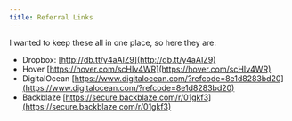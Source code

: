 ```yaml
---
title: Referral Links
---
```


I wanted to keep these all in one place, so here they are:

- Dropbox: [http://db.tt/y4aAIZ9](http://db.tt/y4aAIZ9)
- Hover [https://hover.com/scHIv4WR](https://hover.com/scHIv4WR)
- DigitalOcean [https://www.digitalocean.com/?refcode=8e1d8283bd20](https://www.digitalocean.com/?refcode=8e1d8283bd20)
- Backblaze [https://secure.backblaze.com/r/01gkf3](https://secure.backblaze.com/r/01gkf3)